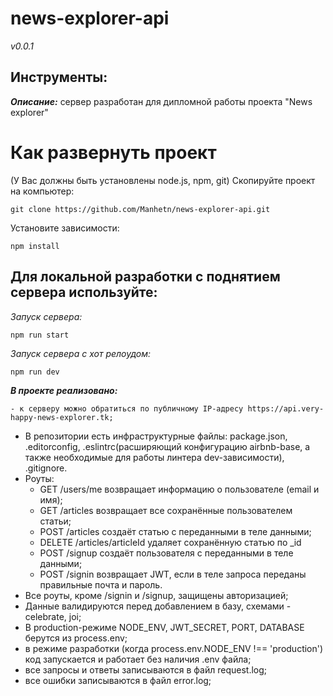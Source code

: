 # news-explorer-api

_v0.0.1_

## Инструменты:

**_Описание:_** сервер разработан для дипломной работы проекта "News explorer" 

# Как развернуть проект
(У Вас должны быть установлены node.js, npm, git)
Скопируйте проект на компьютер:
```
git clone https://github.com/Manhetn/news-explorer-api.git
```
Установите зависимости:
```
npm install
```
## Для локальной разработки с поднятием сервера используйте:
_Запуск сервера:_ 
```
npm run start 
```
_Запуск сервера с хот релоудом:_ 
```
npm run dev
```
**_В проекте реализовано:_**
```
- к серверу можно обратиться по публичному IP-адресу https://api.very-happy-news-explorer.tk;
```
- В репозитории есть инфраструктурные файлы: package.json, .editorconfig, .eslintrc(расширяющий конфигурацию airbnb-base, а также необходимые для работы линтера dev-зависимости), .gitignore.
- Роуты:
  - GET /users/me возвращает информацию о пользователе (email и имя);
  - GET /articles возвращает все сохранённые пользователем статьи;
  - POST /articles создаёт статью с переданными в теле данными;
  - DELETE /articles/articleId удаляет сохранённую статью по _id
  - POST /signup создаёт пользователя с переданными в теле данными;
  - POST /signin возвращает JWT, если в теле запроса переданы правильные почта и пароль.
- Все роуты, кроме /signin и /signup, защищены авторизацией;
- Данные валидируются перед добавлением в базу, схемами - celebrate, joi;
- В production-режиме NODE_ENV, JWT_SECRET, PORT, DATABASE берутся из process.env;
- в режиме разработки (когда process.env.NODE_ENV !== 'production') код запускается и работает без наличия .env файла;
- все запросы и ответы записываются в файл request.log;
- все ошибки записываются в файл error.log;

